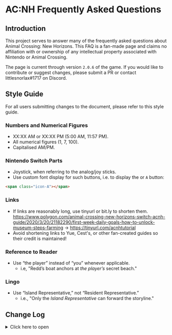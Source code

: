 # AC:NH Frequently Asked Questions
## Introduction
This project serves to answer many of the frequently asked questions about Animal Crossing: New Horizons. This FAQ is a fan-made page and claims no affiliation with or ownership of any intellectual property associated with Nintendo or Animal Crossing.

The page is current through version `2.0.6` of the game. If you would like to contribute or suggest changes, please submit a PR or contact littlesnorlax#1717 on Discord.

## Style Guide
For all users submitting changes to the document, please refer to this style guide. 

### Numbers and Numerical Figures
- XX:XX AM or XX:XX PM (5:00 AM, 11:57 PM). 
- All numerical figures (1, 7, 100). 
- Capitalised AM/PM.

### Nintendo Switch Parts
- Joystick, when referring to the analog/joy sticks.
- Use custom font display for such buttons, i.e. to display the <span class="icon-A"></span> or `A` button: 

```html
<span class="icon-A"></span>
```

### Links
- If links are reasonably long, use tinyurl or bit.ly to shorten them.
https://www.polygon.com/animal-crossing-new-horizons-switch-acnh-guide/2020/3/20/21182290/first-week-daily-goals-how-to-unlock-museum-steps-farming → https://tinyurl.com/acnhtutorial 
- Avoid shortening links to Yue, Cest's, or other fan-created guides so their credit is maintained!

### Reference to Reader
- Use “the player” instead of “you” whenever applicable.
  - i.e, "Redd’s boat anchors at *the player’s* secret beach."

### Lingo
- Use “Island Representative,” not “Resident Representative.”
  - i.e., "Only the *Island Representative* can forward the storyline."

## Change Log
<details>
<summary>Click here to open</summary>

### 1.6.2
- Updates to tables in "Unlocking Things" page.
- Updated dates for dynamically scheduled events in "Events" page.
  
### 1.6.1
- Fixes to broken images.
- Updated to most recent game version.

### 1.6.0
- Major update to 2.0.0 content.

### 1.5.1
- Updated information for Halloween and Glitches.
- Minor information fixes.
  
### 1.5.0
- 1.10.0 and 1.11.0 info.
- Minor fixes throughout to reflect changes from previous versions.
  
### 1.4.3
- 1.9.0 info.

### 1.4.2
- Initial prep for 1.9.0.
- Fleshed out 1.8.0 info.

### 1.4.1
- Initial prep for 1.8.0.

### 1.4.0
- Added information regarding the 1.7.0 update
- Minor fixes throughout

### 1.3.8
- Improved NPC pages with protrait images.
- Minor fixes throughout 

### 1.3.7
- Separated Villager page into different categories.
- Added inventory icons to several furniture names. 

### 1.3.6
- Separated NPC page into 3 categories

### 1.3.5
- Added PWA support.
- Reduced image size.

### 1.3.4
- Implemented light mode/dark mode switch
- Fixed search body text in dark mode not being legible. 
- Added Island Rating section under Island Development.

### 1.3.3 
- Added dark mode.
- Added inline icon font.

### 1.3.2
- Pages restructure, and better reorganisation of the various topics.
- Island Life has children pages now.

### 1.3.1
- Additional information on Toy Day
- Addition of several new sections in the Villager and Island Life categories.
- New character deletion steps in Misc.

### 1.3.0
- Split FAQ into various sections.
- Updated reactions table.
- Added Just Docs theme & site wide search bar.

### 1.2.0
- Added Turkey Day and Toy Day to list of events.
- Updated glitch list.
- Added balloon farming guide.
- Added storage expansion to list of house upgrades.

### 1.1.1
- Added zodiac fragment dates, edited tables to be more readable.

### 1.1.0
- Updated versioning system to major/minor/patch.
- Updated information regarding Sable, villagers, Amiibos, and fixed minor errors.

### 1.0
- Initial document, current through game version 1.5.1.

</details>
